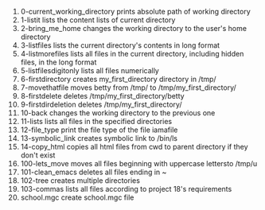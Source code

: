 1. 0-current_working_directory prints absolute path of working directory
2. 1-listit lists the content lists of current directory
3. 2-bring_me_home changes the working directory to the user's home directory
4. 3-listfiles lists the current directory's contents in long format
5. 4-listmorefiles lists all files in the current directory, including hidden files, in the long format
6. 5-listfilesdigitonly lists all files numerically
7. 6-firstdirectory creates my_first_directory directory in /tmp/
8. 7-movethatfile moves betty from /tmp/ to /tmp/my_first_directory/
9. 8-firstdelete deletes /tmp/my_first_directory/betty
10. 9-firstdirdeletion deletes /tmp/my_first_directory/
11. 10-back changes the working directory to the previous one
12. 11-lists lists all files in the specified directories
13. 12-file_type print the file type of the file iamafile
14. 13-symbolic_link creates symbolic link to /bin/ls
15. 14-copy_html copies all html files from cwd to parent directory if they don't exist
16. 100-lets_move moves all files beginning with uppercase lettersto /tmp/u
17. 101-clean_emacs deletes all files ending in ~
18. 102-tree creates multiple directories
19. 103-commas lists all files according to project 18's requirements
20. school.mgc create school.mgc file
